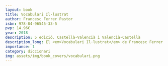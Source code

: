 ```yaml
---
layout: book
title: Vocabulari Il·lustrat
author: Francesc Ferrer Pastor
isbn: 978-84-96545-33-5
pvp: 14.96€
year: 2018
description: 5 edició. Castellà-Valencià i Valencià-Castellà
description_long: El <em>Vocabulari Il·lustrat</em> de Francesc Ferrer Pastor és una eina fonamental per a estudiants i docents. Aquest vocabulari ofereix una doble funció. D'una banda, proporciona la traducció i definició clara i precisa de paraules tant en valencià com en castellà; de l'altra, inclou il·lustracions que faciliten la comprensió visual dels termes. Aquest vocabulari és ideal per a l'aprenentatge a les escoles. Francesc Ferrer Pastor, reconegut lexicògraf, va elaborar aquesta obra amb rigor i passió per la llengua, fent-la accessible i atractiva per als joves lectors. Amb més de 80.000 paraules amb la seua correspondència en castellà i a l'inrevés.
importance: 1
category: diccionari
img: assets/img/book_covers/vocabulari.png
---
```

